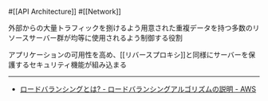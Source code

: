 #[[API Architecture]] #[[Network]]

外部からの大量トラフィックを捌けるよう用意された重複データを持つ多数のリソースサーバー群が均等に使用されるよう制御する役割

アプリケーションの可用性を高め、[[リバースプロキシ]]と同様にサーバーを保護するセキュリティ機能が組み込まる

---

- [ロードバランシングとは? - ロードバランシングアルゴリズムの説明 - AWS](https://aws.amazon.com/jp/what-is/load-balancing/)